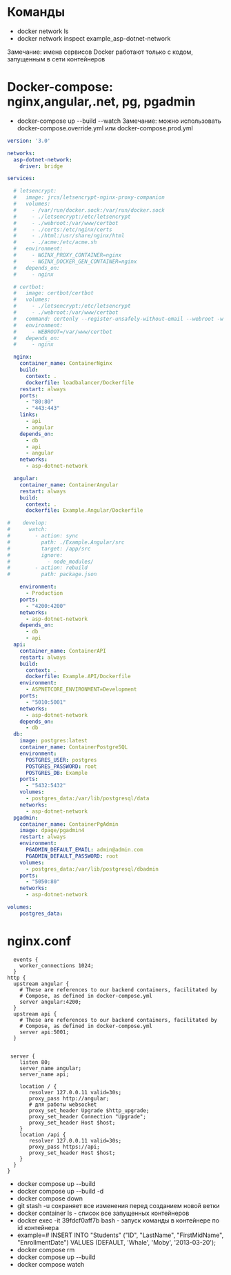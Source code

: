 # Команды 

- docker network ls
- docker network inspect example_asp-dotnet-network

Замечание: имена сервисов Docker работают только с кодом, запущенным в сети контейнеров


# Docker-compose: nginx,angular,.net, pg, pgadmin

- docker-compose up --build --watch
Замечание: можно использовать docker-compose.override.yml или docker-compose.prod.yml


```yml
version: '3.0'

networks:
  asp-dotnet-network:
    driver: bridge

services:

  # letsencrypt:
  #   image: jrcs/letsencrypt-nginx-proxy-companion
  #   volumes:
  #     - /var/run/docker.sock:/var/run/docker.sock
  #     - ./letsencrypt:/etc/letsencrypt
  #     - ./webroot:/var/www/certbot
  #     - ./certs:/etc/nginx/certs
  #     - ./html:/usr/share/nginx/html
  #     - ./acme:/etc/acme.sh  
  #   environment:
  #     - NGINX_PROXY_CONTAINER=nginx
  #     - NGINX_DOCKER_GEN_CONTAINER=nginx
  #   depends_on:
  #     - nginx 

  # certbot:
  #   image: certbot/certbot
  #   volumes:
  #     - ./letsencrypt:/etc/letsencrypt
  #     - ./webroot:/var/www/certbot
  #   command: certonly --register-unsafely-without-email --webroot -w /var/www/certbot -d example.com -d www.example.com --agree-tos --no-eff-email --force-renewal
  #   environment:
  #     - WEBROOT=/var/www/certbot
  #   depends_on:
  #     - nginx

  nginx:
    container_name: ContainerNginx
    build: 
      context: .
      dockerfile: loadbalancer/Dockerfile
    restart: always
    ports:
      - "80:80"
      - "443:443"
    links:
      - api
      - angular
    depends_on:
      - db
      - api
      - angular
    networks:
      - asp-dotnet-network 

  angular:
    container_name: ContainerAngular
    restart: always
    build:
      context: .
      dockerfile: Example.Angular/Dockerfile

#    develop:
#      watch:
#        - action: sync
#          path: ./Example.Angular/src
#          target: /app/src
#          ignore:
#            - node_modules/
#        - action: rebuild
#          path: package.json

    environment:
      - Production
    ports:
      - "4200:4200"
    networks:
      - asp-dotnet-network
    depends_on:
      - db
      - api
  api:
    container_name: ContainerAPI
    restart: always
    build:
      context: .
      dockerfile: Example.API/Dockerfile
    environment:
      - ASPNETCORE_ENVIRONMENT=Development
    ports:
      - "5010:5001"
    networks:
      - asp-dotnet-network
    depends_on:
      - db
  db:
    image: postgres:latest
    container_name: ContainerPostgreSQL
    environment:
      POSTGRES_USER: postgres
      POSTGRES_PASSWORD: root
      POSTGRES_DB: Example
    ports:
      - "5432:5432"
    volumes:
      - postgres_data:/var/lib/postgresql/data
    networks:
      - asp-dotnet-network
  pgadmin:
    container_name: ContainerPgAdmin
    image: dpage/pgadmin4
    restart: always
    environment:
      PGADMIN_DEFAULT_EMAIL: admin@admin.com
      PGADMIN_DEFAULT_PASSWORD: root
    volumes:
      - postgres_data:/var/lib/postgresql/dbadmin
    ports:
      - "5050:80"
    networks:
      - asp-dotnet-network 

volumes:
    postgres_data:

```

# nginx.conf

```
  events {
    worker_connections 1024;
  }
http {
  upstream angular {
    # These are references to our backend containers, facilitated by
    # Compose, as defined in docker-compose.yml
    server angular:4200;
  } 
  upstream api {
    # These are references to our backend containers, facilitated by
    # Compose, as defined in docker-compose.yml
    server api:5001;
  }
  

 server {
    listen 80;
    server_name angular;
    server_name api;

    location / {
       resolver 127.0.0.11 valid=30s;
       proxy_pass http://angular;
       # для работы websocket
       proxy_set_header Upgrade $http_upgrade;
       proxy_set_header Connection "Upgrade";
       proxy_set_header Host $host;
    }
    location /api {
       resolver 127.0.0.11 valid=30s;
       proxy_pass https://api;
       proxy_set_header Host $host;
    }
  }
}

```

- docker compose up --build
- docker compose up --build -d
- docker compose down
- git stash -u  сохраняет все изменения перед созданием новой ветки
- docker container ls  - список все запущенных контейнеров
- docker exec -it 39fdcf0aff7b bash  - запуск команды в контейнере по id контейнера
- example=# INSERT INTO "Students" ("ID", "LastName", "FirstMidName", "EnrollmentDate") VALUES (DEFAULT, 'Whale', 'Moby', '2013-03-20');
- docker compose rm
- docker compose up --build
- docker compose watch


